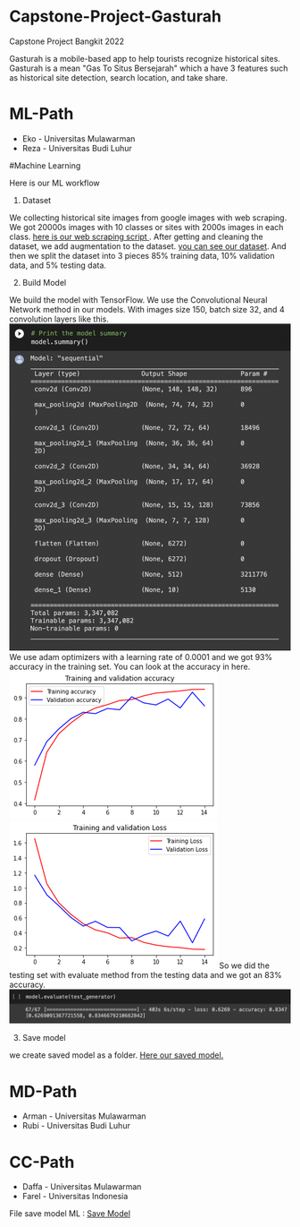 # Capstone-Project-Gasturah

Capstone Project Bangkit 2022

Gasturah is a mobile-based app to help tourists recognize historical sites. Gasturah is a mean "Gas To Situs Bersejarah" which a have 3 features such as historical site detection, search location, and take share.

# ML-Path
- Eko   - Universitas Mulawarman 
- Reza  - Universitas Budi Luhur

#Machine Learning

Here is our ML workflow
1. Dataset

We collecting historical site images from google images with web scraping. We got 20000s images with 10 classes or sites with 2000s images in each class. <a href='https://github.com/Echo271/Capstone-Project-Gasturah/blob/main/ML%20Path/Web_Scrapper.py'> here is our web scraping script </a>. After getting and cleaning the dataset, we add augmentation to the dataset. <a href='https://github.com/Echo271/Capstone-Project-Gasturah/blob/main/ML%20Path/Model_Gasturah.ipynb'>you can see our dataset</a>. And then we split the dataset into 3 pieces 85% training data, 10% validation data, and 5% testing data.

2. Build Model

We build the model with TensorFlow. We use the Convolutional Neural Network method in our models. With images size 150, batch size 32, and 4 convolution layers like this.
<img src="https://github.com/Echo271/Capstone-Project-Gasturah/blob/main/ML%20Assets/summary.png" alt="Summary">
We use adam optimizers with a learning rate of 0.0001 and we got 93% accuracy in the training set. You can look at the accuracy in here.
<img src="https://github.com/Echo271/Capstone-Project-Gasturah/blob/main/ML%20Assets/accuracy.png">
<img src="https://github.com/Echo271/Capstone-Project-Gasturah/blob/main/ML%20Assets/loss.png">
So we did the testing set with evaluate method from the testing data and we got an 83% accuracy.
<img src="https://github.com/Echo271/Capstone-Project-Gasturah/blob/main/ML%20Assets/evaluate.png">

3. Save model

we create saved model as a folder. <a href="">Here our saved model.</a>

# MD-Path
- Arman	- Universitas Mulawarman
- Rubi	- Universitas Budi Luhur

# CC-Path
- Daffa	- Universitas Mulawarman
- Farel	- Universitas Indonesia


File save model ML :
<a href="https://drive.google.com/drive/folders/1zTd7XtX2wz_ujjCIKtDqN_0PXUhazUC-?usp=sharing"> Save Model </a>
